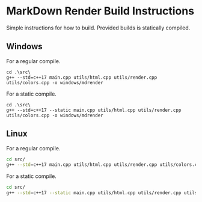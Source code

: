 # MarkDown Render Build Instructions

Simple instructions for how to build. Provided builds is statically compiled.

## Windows

For a regular compile.
```PS1
cd .\src\
g++ --std=c++17 main.cpp utils/html.cpp utils/render.cpp utils/colors.cpp -o windows/mdrender
```

For a static compile.
```PS1
cd .\src\
g++ --std=c++17 --static main.cpp utils/html.cpp utils/render.cpp utils/colors.cpp -o windows/mdrender
```

## Linux

For a regular compile.
```bash
cd src/
g++ --std=c++17 main.cpp utils/html.cpp utils/render.cpp utils/colors.cpp -o windows/mdrender
```

For a static compile.
```bash
cd src/
g++ --std=c++17 --static main.cpp utils/html.cpp utils/render.cpp utils/colors.cpp -o windows/mdrender
```
